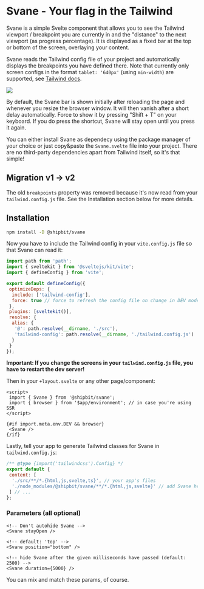 # Svane - Your flag in the Tailwind

Svane is a simple Svelte component that allows you to see the Tailwind viewport / breakpoint you are currently in and the "distance" to the next viewport (as progress percentage).
It is displayed as a fixed bar at the top or bottom of the screen, overlaying your content.

Svane reads the Tailwind config file of your project and automatically displays the breakpoints you have defined there.
Note that currently only screen configs in the format `tablet: '640px'` (using `min-width`) are supported, see [Tailwind docs](https://tailwindcss.com/docs/screens).

![](svane.gif)

By default, the Svane bar is shown initially after reloading the page and whenever you resize the browser window. It will then vanish after a short delay automatically.
Force to show it by pressing "Shift + T" on your keyboard. If you do press the shortcut, Svane will stay open until you press it again.

You can either install Svane as dependecy using the package manager of your choice or just copy&paste the `Svane.svelte` file into your project.
There are no third-party dependencies apart from Tailwind itself, so it's that simple!

## Migration v1 -> v2

The old `breakpoints` property was removed because it's now read from your `tailwind.config.js` file.
See the Installation section below for more details.

## Installation

```bash
npm install -D @shipbit/svane
```

Now you have to include the Tailwind config in your `vite.config.js` file so that Svane can read it:

```js
import path from 'path';
import { sveltekit } from '@sveltejs/kit/vite';
import { defineConfig } from 'vite';

export default defineConfig({
 optimizeDeps: {
  include: ['tailwind-config'],
  force: true // force to refresh the config file on change in DEV mode
 },
 plugins: [sveltekit()],
 resolve: {
  alias: {
   '@': path.resolve(__dirname, './src'),
   'tailwind-config': path.resolve(__dirname, './tailwind.config.js')
  }
 }
});
```

**Important: If you change the screens in your `tailwind.config.js` file, you have to restart the dev server!**

Then in your `+layout.svelte` or any other page/component:

```svelte
<script>
 import { Svane } from '@shipbit/svane';
 import { browser } from '$app/environment'; // in case you're using SSR
</script>

{#if import.meta.env.DEV && browser}
 <Svane />
{/if}
```

Lastly, tell your app to generate Tailwind classes for Svane in `tailwind.config.js`:

```js
/** @type {import('tailwindcss').Config} */
export default {
 content: [
  './src/**/*.{html,js,svelte,ts}', // your app's files
  './node_modules/@shipbit/svane/**/*.{html,js,svelte}' // add Svane here or it will look unstyled
 ] // ...
};
```

### Parameters (all optional)

```svelte
<!-- Don't autohide Svane -->
<Svane stayOpen />

<!-- default: 'top' -->
<Svane position="bottom" />

<!-- hide Svane after the given milliseconds have passed (default: 2500) -->
<Svane duration={5000} />
```

You can mix and match these params, of course.
